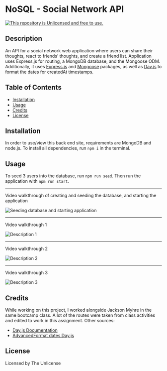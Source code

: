 # NoSQL - Social Network API

[![This repository is Unlicensed and free to use.](https://img.shields.io/badge/license-Unlicense-blue.svg)](http://unlicense.org/)

## Description
An API for a social network web application where users can share their thoughts, react to friends’ thoughts, and create a friend list. Application uses Express.js for routing, a MongoDB database, and the Mongoose ODM. Additionally, it uses [Express.js](https://www.npmjs.com/package/express) and [Mongoose](https://www.npmjs.com/package/mongoose) packages, as well as [Day.js](https://www.npmjs.com/package/dayjs) to format the dates for createdAt timestamps.
  
## Table of Contents
- [Installation](#installation)
- [Usage](#usage)
- [Credits](#credits)
- [License](#license)

## Installation

In order to use/view this back end site, requirements are MongoDB and node.js. To install all dependencies, run ``` npm i ``` in the terminal. 

## Usage 
To seed 3 users into the database, run ``` npm run seed ```. Then run the application with ``` npm run start ```.

---

Video walkthrough of creating and seeding the database, and starting the application

![Seeding database and starting application]()

---

Video walkthrough 1

![Description 1]()

---

Video walkthrough 2

![Description 2]()

---

Video walkthrough 3

![Description 3]()

## Credits
While working on this project, I worked alongside Jackson Myhre in the same bootcamp class. A lot of the routes were taken from class activities and edited to work in this assignment. Other sources: 
- [Day.js Documentation](https://day.js.org/docs/en/parse/string-format)
- [AdvancedFormat dates Day.js](https://day.js.org/docs/en/plugin/loading-into-nodejs)

## License
Licensed by The Unlicense
